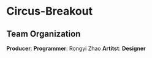 # Circus-Breakout
## Team Organization
**Producer**:
**Programmer**: Rongyi Zhao
**Artitst**:
**Designer**
